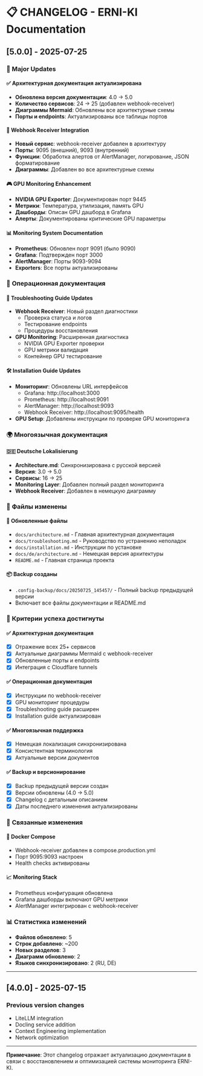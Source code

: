 # 📋 CHANGELOG - ERNI-KI Documentation

## [5.0.0] - 2025-07-25

### 🚀 Major Updates

#### ✅ **Архитектурная документация актуализирована**
- **Обновлена версия документации**: 4.0 → 5.0
- **Количество сервисов**: 24 → 25 (добавлен webhook-receiver)
- **Диаграммы Mermaid**: Обновлены все архитектурные схемы
- **Порты и endpoints**: Актуализированы все таблицы портов

#### 📨 **Webhook Receiver Integration**
- **Новый сервис**: webhook-receiver добавлен в архитектуру
- **Порты**: 9095 (внешний), 9093 (внутренний)
- **Функции**: Обработка алертов от AlertManager, логирование, JSON форматирование
- **Диаграммы**: Добавлен во все архитектурные схемы

#### 🎮 **GPU Monitoring Enhancement**
- **NVIDIA GPU Exporter**: Документирован порт 9445
- **Метрики**: Температура, утилизация, память GPU
- **Дашборды**: Описан GPU дашборд в Grafana
- **Алерты**: Документированы критические GPU параметры

#### 📊 **Monitoring System Documentation**
- **Prometheus**: Обновлен порт 9091 (было 9090)
- **Grafana**: Подтвержден порт 3000
- **AlertManager**: Порты 9093-9094
- **Exporters**: Все порты актуализированы

### 🔧 **Операционная документация**

#### 📖 **Troubleshooting Guide Updates**
- **Webhook Receiver**: Новый раздел диагностики
  - Проверка статуса и логов
  - Тестирование endpoints
  - Процедуры восстановления
- **GPU Monitoring**: Расширенная диагностика
  - NVIDIA GPU Exporter проверки
  - GPU метрики валидация
  - Контейнер GPU тестирование

#### 🛠️ **Installation Guide Updates**
- **Мониторинг**: Обновлены URL интерфейсов
  - Grafana: http://localhost:3000
  - Prometheus: http://localhost:9091
  - AlertManager: http://localhost:9093
  - Webhook Receiver: http://localhost:9095/health
- **GPU Setup**: Добавлены инструкции по проверке GPU мониторинга

### 🌍 **Многоязычная документация**

#### 🇩🇪 **Deutsche Lokalisierung**
- **Architecture.md**: Синхронизирована с русской версией
- **Версия**: 3.0 → 5.0
- **Сервисы**: 16 → 25
- **Monitoring Layer**: Добавлен полный раздел мониторинга
- **Webhook Receiver**: Добавлен в немецкую диаграмму

### 📁 **Файлы изменены**

#### 🔄 **Обновленные файлы**
- `docs/architecture.md` - Главная архитектурная документация
- `docs/troubleshooting.md` - Руководство по устранению неполадок
- `docs/installation.md` - Инструкции по установке
- `docs/de/architecture.md` - Немецкая версия архитектуры
- `README.md` - Главная страница проекта

#### 📦 **Backup созданы**
- `.config-backup/docs/20250725_145457/` - Полный backup предыдущей версии
- Включает все файлы документации и README.md

### 🎯 **Критерии успеха достигнуты**

#### ✅ **Архитектурная документация**
- [x] Отражение всех 25+ сервисов
- [x] Актуальные диаграммы Mermaid с webhook-receiver
- [x] Обновленные порты и endpoints
- [x] Интеграция с Cloudflare tunnels

#### ✅ **Операционная документация**
- [x] Инструкции по webhook-receiver
- [x] GPU мониторинг процедуры
- [x] Troubleshooting guide расширен
- [x] Installation guide актуализирован

#### ✅ **Многоязычная поддержка**
- [x] Немецкая локализация синхронизирована
- [x] Консистентная терминология
- [x] Актуальные версии документов

#### ✅ **Backup и версионирование**
- [x] Backup предыдущей версии создан
- [x] Версии обновлены (4.0 → 5.0)
- [x] Changelog с детальным описанием
- [x] Даты последнего изменения актуализированы

### 🔗 **Связанные изменения**

#### 🐳 **Docker Compose**
- Webhook-receiver добавлен в compose.production.yml
- Порт 9095:9093 настроен
- Health checks активированы

#### 📈 **Monitoring Stack**
- Prometheus конфигурация обновлена
- Grafana дашборды включают GPU метрики
- AlertManager интегрирован с webhook-receiver

### 📊 **Статистика изменений**

- **Файлов обновлено**: 5
- **Строк добавлено**: ~200
- **Новых разделов**: 3
- **Диаграмм обновлено**: 2
- **Языков синхронизировано**: 2 (RU, DE)

---

## [4.0.0] - 2025-07-15

### Previous version changes
- LiteLLM integration
- Docling service addition
- Context Engineering implementation
- Network optimization

---

**Примечание**: Этот changelog отражает актуализацию документации в связи с восстановлением и оптимизацией системы мониторинга ERNI-KI.
